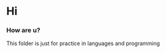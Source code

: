 <h1> Hi </h1>
<h3> How are u? </h3>




<p> This folder is just for practice in languages and programming </p>

